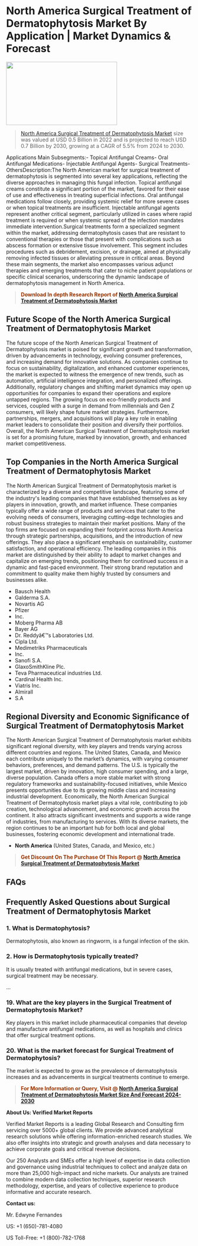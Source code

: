 <p><h1>North America Surgical Treatment of Dermatophytosis Market By Application | Market Dynamics & Forecast</h1><p><img class="aligncenter size-medium wp-image-105565" src="https://ffe5etoiles.com/wp-content/uploads/2025/01/MST7-300x171.png" alt="" width="300" height="171" /></p><blockquote><p><a href="https://www.verifiedmarketreports.com/download-sample/?rid=269156&utm_source=Github-NA&utm_medium=364" target="_blank">North America Surgical Treatment of Dermatophytosis Market</a> size was valued at USD 0.5 Billion in 2022 and is projected to reach USD 0.7 Billion by 2030, growing at a CAGR of 5.5% from 2024 to 2030.</p></blockquote>Applications Main Subsegments:- Topical Antifungal Creams- Oral Antifungal Medications- Injectable Antifungal Agents- Surgical Treatments- OthersDescription:The North American market for surgical treatment of dermatophytosis is segmented into several key applications, reflecting the diverse approaches in managing this fungal infection. Topical antifungal creams constitute a significant portion of the market, favored for their ease of use and effectiveness in treating superficial infections. Oral antifungal medications follow closely, providing systemic relief for more severe cases or when topical treatments are insufficient. Injectable antifungal agents represent another critical segment, particularly utilized in cases where rapid treatment is required or when systemic spread of the infection mandates immediate intervention.Surgical treatments form a specialized segment within the market, addressing dermatophytosis cases that are resistant to conventional therapies or those that present with complications such as abscess formation or extensive tissue involvement. This segment includes procedures such as debridement, excision, or drainage, aimed at physically removing infected tissues or alleviating pressure in critical areas. Beyond these main segments, the market also encompasses various adjunct therapies and emerging treatments that cater to niche patient populations or specific clinical scenarios, underscoring the dynamic landscape of dermatophytosis management in North America.</p><blockquote><p><span style="color: #993300;"><strong>Download In depth Research Report of <a href="https://www.verifiedmarketreports.com/download-sample/?rid=269156&utm_source=Github-NA&utm_medium=364">North America Surgical Treatment of Dermatophytosis Market</a></strong></span></p></blockquote><h2>Future Scope of the North America Surgical Treatment of Dermatophytosis Market</h2><p>The future scope of the North American Surgical Treatment of Dermatophytosis market is poised for significant growth and transformation, driven by advancements in technology, evolving consumer preferences, and increasing demand for innovative solutions. As companies continue to focus on sustainability, digitalization, and enhanced customer experiences, the market is expected to witness the emergence of new trends, such as automation, artificial intelligence integration, and personalized offerings. Additionally, regulatory changes and shifting market dynamics may open up opportunities for companies to expand their operations and explore untapped regions. The growing focus on eco-friendly products and services, coupled with a surge in demand from millennials and Gen Z consumers, will likely shape future market strategies. Furthermore, partnerships, mergers, and acquisitions will play a key role in enabling market leaders to consolidate their position and diversify their portfolios. Overall, the North American Surgical Treatment of Dermatophytosis market is set for a promising future, marked by innovation, growth, and enhanced market competitiveness.</p><h2>Top Companies in the North America Surgical Treatment of Dermatophytosis Market</h2><p>The North American Surgical Treatment of Dermatophytosis market is characterized by a diverse and competitive landscape, featuring some of the industry's leading companies that have established themselves as key players in innovation, growth, and market influence. These companies typically offer a wide range of products and services that cater to the evolving needs of consumers, leveraging cutting-edge technologies and robust business strategies to maintain their market positions. Many of the top firms are focused on expanding their footprint across North America through strategic partnerships, acquisitions, and the introduction of new offerings. They also place a significant emphasis on sustainability, customer satisfaction, and operational efficiency. The leading companies in this market are distinguished by their ability to adapt to market changes and capitalize on emerging trends, positioning them for continued success in a dynamic and fast-paced environment. Their strong brand reputation and commitment to quality make them highly trusted by consumers and businesses alike.</p><p><ul><li>Bausch Health </li><li> Galderma S.A. </li><li> Novartis AG </li><li> Pfizer </li><li> Inc. </li><li> Moberg Pharma AB </li><li> Bayer AG </li><li> Dr. Reddyâ€™s Laboratories Ltd. </li><li> Cipla Ltd. </li><li> Medimetriks Pharmaceuticals </li><li> Inc. </li><li> Sanofi S.A. </li><li> GlaxoSmithKline Plc. </li><li> Teva Pharmaceutical industries Ltd. </li><li> Cardinal Health Inc. </li><li> Viatris Inc. </li><li> Almirall </li><li> S.A</li></ul></p><h2>Regional Diversity and Economic Significance of Surgical Treatment of Dermatophytosis Market</h2><p>The North American Surgical Treatment of Dermatophytosis market exhibits significant regional diversity, with key players and trends varying across different countries and regions. The United States, Canada, and Mexico each contribute uniquely to the market’s dynamics, with varying consumer behaviors, preferences, and demand patterns. The U.S. is typically the largest market, driven by innovation, high consumer spending, and a large, diverse population. Canada offers a more stable market with strong regulatory frameworks and sustainability-focused initiatives, while Mexico presents opportunities due to its growing middle class and increasing industrial development. Economically, the North American Surgical Treatment of Dermatophytosis market plays a vital role, contributing to job creation, technological advancement, and economic growth across the continent. It also attracts significant investments and supports a wide range of industries, from manufacturing to services. With its diverse markets, the region continues to be an important hub for both local and global businesses, fostering economic development and international trade.</p><ul> <li><strong>North America</strong> (United States, Canada, and Mexico, etc.)</li></ul><blockquote><p><span style="color: #993300;"><strong>Get Discount On The Purchase Of This Report @ <a href="https://www.verifiedmarketreports.com/ask-for-discount/?rid=269156&utm_source=Github-NA&utm_medium=364">North America Surgical Treatment of Dermatophytosis Market</a></strong></span></p></blockquote><h2>FAQs</h2><p><h2>Frequently Asked Questions about Surgical Treatment of Dermatophytosis Market</h2><h3>1. What is Dermatophytosis?</div><div></h3><p>Dermatophytosis, also known as ringworm, is a fungal infection of the skin.</p><h3>2. How is Dermatophytosis typically treated?</div><div></h3><p>It is usually treated with antifungal medications, but in severe cases, surgical treatment may be necessary.</p>... <h3>19. What are the key players in the Surgical Treatment of Dermatophytosis Market?</div><div></h3><p>Key players in this market include pharmaceutical companies that develop and manufacture antifungal medications, as well as hospitals and clinics that offer surgical treatment options.</p><h3>20. What is the market forecast for Surgical Treatment of Dermatophytosis?</div><div></h3><p>The market is expected to grow as the prevalence of dermatophytosis increases and as advancements in surgical treatments continue to emerge.</p></body></html></p><blockquote><p><span style="color: #993300;"><strong>For More Information or Query, Visit @ <a href="https://www.verifiedmarketreports.com/product/surgical-treatment-of-dermatophytosis-market/">North America Surgical Treatment of Dermatophytosis Market Size And Forecast 2024-2030</a></strong></span></p></blockquote><p><strong>About Us: Verified Market Reports</strong></p><p>Verified Market Reports is a leading Global Research and Consulting firm servicing over 5000+ global clients. We provide advanced analytical research solutions while offering information-enriched research studies. We also offer insights into strategic and growth analyses and data necessary to achieve corporate goals and critical revenue decisions.</p><p>Our 250 Analysts and SMEs offer a high level of expertise in data collection and governance using industrial techniques to collect and analyze data on more than 25,000 high-impact and niche markets. Our analysts are trained to combine modern data collection techniques, superior research methodology, expertise, and years of collective experience to produce informative and accurate research.</p><p><strong>Contact us:</strong></p><p>Mr. Edwyne Fernandes</p><p>US: +1 (650)-781-4080</p><p>US Toll-Free: +1 (800)-782-1768</p>
